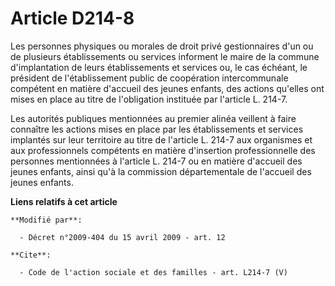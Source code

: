 # Article D214-8

Les personnes physiques ou morales de droit privé gestionnaires d'un ou de plusieurs établissements ou services informent le
maire de la commune d'implantation de leurs établissements et services ou, le cas échéant, le président de l'établissement
public de coopération intercommunale compétent en matière d'accueil des jeunes enfants, des actions qu'elles ont mises en
place au titre de l'obligation instituée par l'article L. 214-7. 

Les autorités publiques mentionnées au premier alinéa veillent à faire connaître les actions mises en place par les
établissements et services implantés sur leur territoire au titre de l'article L. 214-7 aux organismes et aux professionnels
compétents en matière d'insertion professionnelle des personnes mentionnées à l'article L. 214-7 ou en matière d'accueil des
jeunes enfants, ainsi qu'à la commission départementale de l'accueil des jeunes enfants.

**Liens relatifs à cet article**

	**Modifié par**:

	  - Décret n°2009-404 du 15 avril 2009 - art. 12

	**Cite**:

	  - Code de l'action sociale et des familles - art. L214-7 (V)

